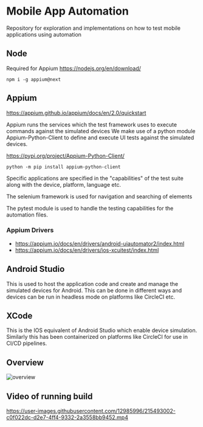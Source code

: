 # Mobile App Automation
Repository for exploration and implementations on how to test mobile applications using automation

## Node
Required for Appium
https://nodejs.org/en/download/

`npm i -g appium@next`

## Appium
https://appium.github.io/appium/docs/en/2.0/quickstart

Appium runs the services which the test framework uses to execute commands against the simulated devices
We make use of a python module Appium-Python-Client to define and execute UI tests against the simulated devices.

https://pypi.org/project/Appium-Python-Client/

`python -m pip install appium-python-client`

Specific applications are specified in the "capabilities" of the test suite along with the device, platform, language etc.

The selenium framework is used for navigation and searching of elements

The pytest module is used to handle the testing capabilities for the automation files.

### Appium Drivers
 - https://appium.io/docs/en/drivers/android-uiautomator2/index.html
 - https://appium.io/docs/en/drivers/ios-xcuitest/index.html

## Android Studio
This is used to host the application code and create and manage the simulated devices for Android. This can be done in different ways and devices can be run in headless mode on platforms like CircleCI etc.

## XCode
This is the IOS equivalent of Android Studio which enable device simulation. Similarly this has been containerized on platforms like CircleCI for use in CI/CD pipelines.

## Overview

![overview](https://user-images.githubusercontent.com/12985996/215455084-fd350097-e8cb-4dd2-9c23-f37650d51fc2.png)

## Video of running build
https://user-images.githubusercontent.com/12985996/215493002-c0f022dc-d2e7-4ff4-9332-2a3558bb9452.mp4



